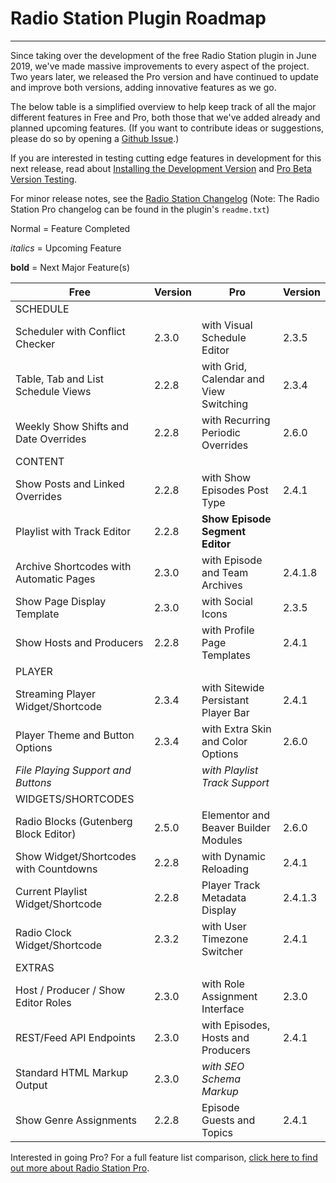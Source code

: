 # Radio Station Plugin Roadmap

***

Since taking over the development of the free Radio Station plugin in June 2019, we've made massive improvements to every aspect of the project. Two years later, we released the Pro version and have continued to update and improve both versions, adding innovative features as we go. 

The below table is a simplified overview to help keep track of all the major different features in Free and Pro, both those that we've added already and planned upcoming features. (If you want to contribute ideas or suggestions, please do so by opening a [Github Issue](https://github.com/netmix/radio-station/).)

If you are interested in testing cutting edge features in development for this next release, read about [Installing the Development Version](./FAQ.md#how-do-i-install-the-latest-development-version-for-testing) and [Pro Beta Version Testing](./#pro-beta-version-testing).

For minor release notes, see the [Radio Station Changelog](./CHANGELOG.md)
(Note: The Radio Station Pro changelog can be found in the plugin's `readme.txt`)

Normal = Feature Completed

*italics* = Upcoming Feature

**bold** = Next Major Feature(s)


| Free | Version | Pro | Version |
| --- | --- | --- | --- |
| SCHEDULE |
| Scheduler with Conflict Checker | 2.3.0 | with Visual Schedule Editor | 2.3.5 |
| Table, Tab and List Schedule Views | 2.2.8 | with Grid, Calendar and View Switching | 2.3.4 |
| Weekly Show Shifts and Date Overrides | 2.2.8 | with Recurring Periodic Overrides | 2.6.0 |
| CONTENT |
| Show Posts and Linked Overrides | 2.2.8 | with Show Episodes Post Type | 2.4.1 |
| Playlist with Track Editor | 2.2.8 | **Show Episode Segment Editor** | |
| Archive Shortcodes with Automatic Pages | 2.3.0 | with Episode and Team Archives | 2.4.1.8 |
| Show Page Display Template | 2.3.0 | with Social Icons | 2.3.5 |
| Show Hosts and Producers | 2.2.8 | with Profile Page Templates | 2.4.1 |
| PLAYER |
| Streaming Player Widget/Shortcode | 2.3.4 | with Sitewide Persistant Player Bar | 2.4.1 |
| Player Theme and Button Options | 2.3.4 | with Extra Skin and Color Options | 2.6.0 |
| *File Playing Support and Buttons* | | *with Playlist Track Support* | |
| WIDGETS/SHORTCODES |
| Radio Blocks (Gutenberg Block Editor) | 2.5.0 | Elementor and Beaver Builder Modules | 2.6.0 |
| Show Widget/Shortcodes with Countdowns | 2.2.8 | with Dynamic Reloading | 2.4.1 |
| Current Playlist Widget/Shortcode | 2.2.8 | Player Track Metadata Display | 2.4.1.3 |
| Radio Clock Widget/Shortcode | 2.3.2 | with User Timezone Switcher | 2.4.1 |
| EXTRAS |
| Host / Producer / Show Editor Roles | 2.3.0 | with Role Assignment Interface | 2.3.0 |
| REST/Feed API Endpoints | 2.3.0 | with Episodes, Hosts and Producers | 2.4.1 |
| Standard HTML Markup Output | 2.3.0 | *with SEO Schema Markup* | |
| Show Genre Assignments | 2.2.8 | Episode Guests and Topics | 2.4.1 |


[comment]: # (Show and Override Feeds)

Interested in going Pro? For a full feature list comparison, [click here to find out more about Radio Station Pro](https://radiostation.pro/pricing/).
